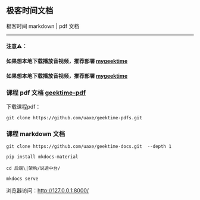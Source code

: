 ## 极客时间文档

极客时间 markdown | pdf 文档

----

####  注意⚠️：

#### 如果想本地下载播放音视频，推荐部署 [mygeektime](https://github.com/zkep/mygeektime)

#### 如果想本地下载播放音视频，推荐部署 [mygeektime](https://github.com/uaxe/mygeektime-pdfs)

### 课程 pdf 文档 [geektime-pdf](https://github.com/uaxe/geektime-pdfs)

下载课程pdf：
```shell
git clone https://github.com/uaxe/geektime-pdfs.git
```

### 课程 markdown 文档

```shell
git clone https://github.com/uaxe/geektime-docs.git  --depth 1

pip install mkdocs-material

cd 后端\|架构/说透中台/

mkdocs serve
```

浏览器访问：<http://127.0.0.1:8000/>


